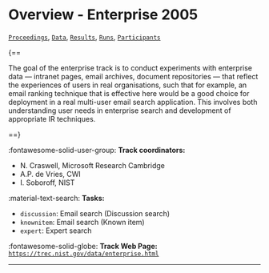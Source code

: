 # Overview - Enterprise 2005

[`Proceedings`](./proceedings.md), [`Data`](./data.md), [`Results`](./results.md), [`Runs`](./runs.md), [`Participants`](./participants.md)

{==

The goal of the enterprise track is to conduct experiments with enterprise data — intranet pages, email archives, document repositories — that reflect the experiences of users in real organisations, such that for example, an email ranking technique that is effective here would be a good choice for deployment in a real multi-user email search application. This involves both understanding user needs in enterprise search and development of appropriate IR techniques.

==}

:fontawesome-solid-user-group: **Track coordinators:**

- N. Craswell, Microsoft Research Cambridge 
- A.P. de Vries, CWI 
- I. Soboroff, NIST 

:material-text-search: **Tasks:**

- `discussion`: Email search (Discussion search) 
- `knownitem`: Email search (Known item) 
- `expert`: Expert search 

:fontawesome-solid-globe: **Track Web Page:** [`https://trec.nist.gov/data/enterprise.html`](https://trec.nist.gov/data/enterprise.html) 

---

